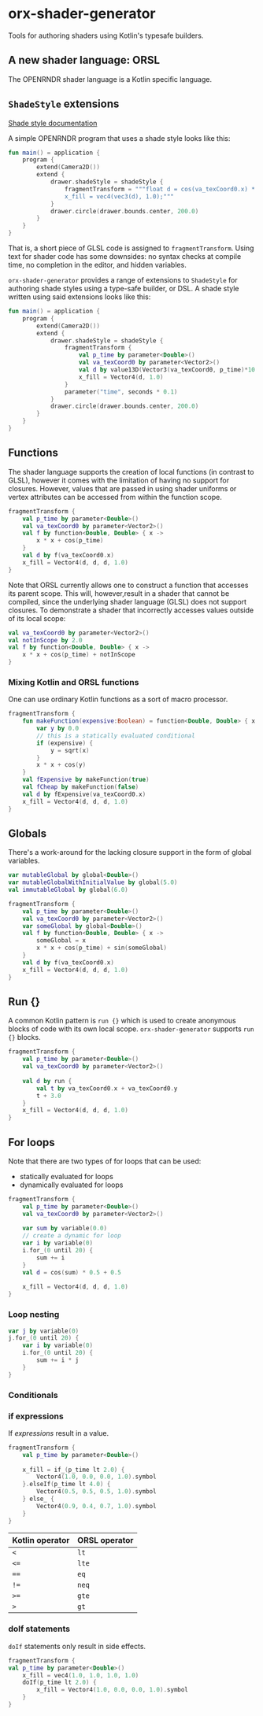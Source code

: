 # orx-shader-generator

Tools for authoring shaders using Kotlin's typesafe builders.

## A new shader language: ORSL

The OPENRNDR shader language is a Kotlin specific language. 

## `ShadeStyle` extensions

[Shade style documentation](https://guide.openrndr.org/advancedDrawing/shadeStyles.html) 

A simple OPENRNDR program that uses a shade style looks like this:

```kotlin
fun main() = application {
    program {
        extend(Camera2D())
        extend {
            drawer.shadeStyle = shadeStyle {
                fragmentTransform = """float d = cos(va_texCoord0.x) * 0.5 + 0.5; 
                x_fill = vec4(vec3(d), 1.0);"""
            }
            drawer.circle(drawer.bounds.center, 200.0)
        }
    }
}
```
That is, a short piece of GLSL code is assigned to `fragmentTransform`. Using text for shader code has some downsides: no syntax checks at compile time, no completion in the 
editor, and hidden variables.

`orx-shader-generator` provides a range of extensions to `ShadeStyle` for authoring shade styles using a type-safe builder, or DSL. A shade style written using said extensions looks like this: 

```kotlin
fun main() = application {
    program {
        extend(Camera2D())
        extend {
            drawer.shadeStyle = shadeStyle {
                fragmentTransform {
                    val p_time by parameter<Double>()
                    val va_texCoord0 by parameter<Vector2>()
                    val d by value13D(Vector3(va_texCoord0, p_time)*10.0).yzw * 0.5 + Vector3(0.5)
                    x_fill = Vector4(d, 1.0)
                }
                parameter("time", seconds * 0.1)
            }
            drawer.circle(drawer.bounds.center, 200.0)
        }
    }
}
```

## Functions

The shader language supports the creation of local functions (in contrast to GLSL), however it comes with the limitation of
having no support for closures. However, values that are passed in using shader uniforms or vertex attributes can be accessed from within the function scope.

```kotlin
fragmentTransform {
    val p_time by parameter<Double>()
    val va_texCoord0 by parameter<Vector2>()
    val f by function<Double, Double> { x ->
        x * x + cos(p_time)
    } 
    val d by f(va_texCoord0.x)
    x_fill = Vector4(d, d, d, 1.0)
}
```

Note that ORSL currently allows one to construct a function that accesses its parent scope. This will, however,result in a shader that cannot be compiled, since the underlying shader language (GLSL) does not support closures. To demonstrate a shader that incorrectly accesses values outside of its local scope: 

```kotlin
val va_texCoord0 by parameter<Vector2>()
val notInScope by 2.0
val f by function<Double, Double> { x ->
    x * x + cos(p_time) + notInScope
} 
```

### Mixing Kotlin and ORSL functions

One can use ordinary Kotlin functions as a sort of macro processor.

```kotlin
fragmentTransform {
    fun makeFunction(expensive:Boolean) = function<Double, Double> { x ->
        var y by 0.0
        // this is a statically evaluated conditional
        if (expensive) {
            y = sqrt(x)
        }
        x * x + cos(y)
    }
    val fExpensive by makeFunction(true)
    val fCheap by makeFunction(false)
    val d by fExpensive(va_texCoord0.x)
    x_fill = Vector4(d, d, d, 1.0)
}
```


## Globals 

There's a work-around for the lacking closure support in the form of global variables.

```kotlin
var mutableGlobal by global<Double>()
var mutableGlobalWithInitialValue by global(5.0)
val immutableGlobal by global(6.0)
```

```kotlin
fragmentTransform {
    val p_time by parameter<Double>()
    val va_texCoord0 by parameter<Vector2>()
    var someGlobal by global<Double>()
    val f by function<Double, Double> { x ->
        someGlobal = x
        x * x + cos(p_time) + sin(someGlobal)
    } 
    val d by f(va_texCoord0.x)
    x_fill = Vector4(d, d, d, 1.0)
}
```

## Run {}

A common Kotlin pattern is `run {}` which is used to create anonymous blocks of code with its own local scope. `orx-shader-generator` supports `run {}` blocks.

```kotlin
fragmentTransform {
    val p_time by parameter<Double>()
    val va_texCoord0 by parameter<Vector2>()
     
    val d by run {
        val t by va_texCoord0.x + va_texCoord0.y
        t + 3.0
    }
    x_fill = Vector4(d, d, d, 1.0)
}
```

## For loops

Note that there are two types of for loops that can be used:
 * statically evaluated for loops
 * dynamically evaluated for loops

```kotlin
fragmentTransform {
    val p_time by parameter<Double>()
    val va_texCoord0 by parameter<Vector2>()
    
    var sum by variable(0.0)
    // create a dynamic for loop
    var i by variable(0)
    i.for_(0 until 20) {
        sum += i
    }
    val d = cos(sum) * 0.5 + 0.5
    
    x_fill = Vector4(d, d, d, 1.0)
}
```

### Loop nesting

```kotlin
var j by variable(0)
j.for_(0 until 20) {
    var i by variable(0)
    i.for_(0 until 20) {
        sum += i * j    
    }
}
```

### Conditionals

### if expressions

If _expressions_ result in a value. 

```kotlin
fragmentTransform {
    val p_time by parameter<Double>()
 
    x_fill = if_(p_time lt 2.0) {
        Vector4(1.0, 0.0, 0.0, 1.0).symbol
    }.elseIf(p_time lt 4.0) {
        Vector4(0.5, 0.5, 0.5, 1.0).symbol
    } else_ {
        Vector4(0.9, 0.4, 0.7, 1.0).symbol
    }
}
```

Kotlin operator | ORSL operator 
----------------|--------------
`<`             | `lt`
`<=`            | `lte`
`==`            | `eq`
`!=`            | `neq`
`>=`            | `gte`
`>`            | `gt`

### doIf statements

`doIf` statements only result in side effects.
```kotlin
fragmentTransform {
val p_time by parameter<Double>()
    x_fill = vec4(1.0, 1.0, 1.0, 1.0)
    doIf(p_time lt 2.0) {
        x_fill = Vector4(1.0, 0.0, 0.0, 1.0).symbol
    }
}
```
